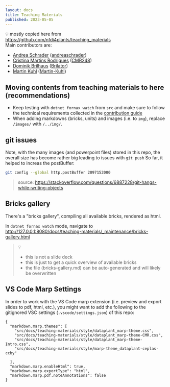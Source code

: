 ```yaml
---
layout: docs
title: Teaching Materials
published: 2023-05-05
---
```


:bulb: mostly copied here from https://github.com/nfdi4plants/teaching_materials  
Main contributors are:
- [Andrea Schrader](https://orcid.org/0000-0002-3879-7057) ([andreaschrader](https://github.com/andreaschrader))
- [Cristina Martins Rodrigues](https://orcid.org/0000-0002-4849-1537) ([CMR248](https://github.com/CMR248))
- [Dominik Brilhaus](https://orcid.org/0000-0001-9021-3197) ([Brilator](https://github.com/Brilator))
- [Martin Kuhl](https://orcid.org/0000-0002-8493-1077) ([Martin-Kuhl](https://github.com/Martin-Kuhl))

## Moving contents from teaching materials to here (recommendations)

- Keep testing with `dotnet fornax watch` from `src` and make sure to follow the technical requirements collected in the [contribution guide](https://nfdi4plants.org/nfdi4plants.knowledgebase/docs/CONTRIBUTING.html)
- When adding markdowns (bricks, units) and images (i.e. to `img`), replace `/images/` with `/../img/`.

## git issues

Note, with the many images (and powerpoint files) stored in this repo, the overall size has become rather big leading to issues with `git push`
So far, it helped to increas the postBuffer:

```bash
git config --global http.postBuffer 2097152000
```

> source: https://stackoverflow.com/questions/6887228/git-hangs-while-writing-objects


## Bricks gallery

There's a "bricks gallery", compiling all available bricks, rendered as html.

In `dotnet fornax watch` mode, navigate to http://127.0.0.1:8080/docs/teaching-materials/_maintenance/bricks-gallery.html 

> :bulb:
> - this is not a slide deck
> - this is just to get a quick overview of available bricks
> - the file (bricks-gallery.md) can be auto-generated and will likely be overwritten

## VS Code Marp Settings

In order to work with the VS Code marp extension (i.e. preview and export slides to pdf, html, etc.), you might want to add the following to the gitignored VSC settings (`.vscode/settings.json`) of this repo:

```
{
  "markdown.marp.themes": [
    "src/docs/teaching-materials/style/dataplant_marp-theme.css",
    "src/docs/teaching-materials/style/dataplant_marp-theme-CMR.css",
    "src/docs/teaching-materials/style/dataplant_marp-theme-Intro.css",
    "src/docs/teaching-materials/style/marp-theme_dataplant-ceplas-ccby"
    
  ],
  "markdown.marp.enableHtml": true,
  "markdown.marp.exportType": "html",
  "markdown.marp.pdf.noteAnnotations": false
}
```
